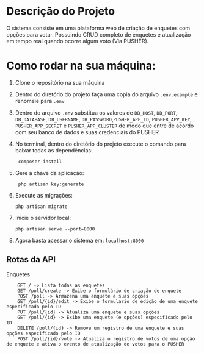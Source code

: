 # Descrição do Projeto

O sistema consiste em uma plataforma web de criação de enquetes com opções para votar. Possuindo CRUD completo de enquetes e atualização em tempo real quando ocorre algum voto (Via PUSHER).

# Como rodar na sua máquina:

1. Clone o repositório na sua máquina
2. Dentro do diretório do projeto faça uma copia do arquivo `.env.example` e renomeie para `.env`
3. Dentro do arquivo `.env` substitua os valores de `DB_HOST`, `DB_PORT`, `DB_DATABASE`, `DB_USERNAME`, `DB_PASSWORD`,`PUSHER_APP_ID`, `PUSHER_APP_KEY`, `PUSHER_APP_SECRET` e `PUSHER_APP_CLUSTER` de modo que entre de acordo com seu banco de dados e suas credenciais do PUSHER
4. No terminal, dentro do diretório do projeto execute o comando para baixar todas as dependências:
   ```   
    composer install
   ```
5. Gere a chave da aplicação:
   ```
    php artisan key:generate
   ```

6. Execute as migrações:
    ```
    php artisan migrate
    ```
7. Inicie o servidor local:
    ```
    php artisan serve --port=8000
    ```
8. Agora basta acessar o sistema em: `localhost:8000`

## Rotas da API
Enquetes
   ```
       GET / -> Lista todas as enquetes
       GET /poll/create -> Exibe o formulário de criação de enquete
       POST /poll -> Armazena uma enquete e suas opções
       GET /poll/{id}/edit -> Exibe o formulario de edição de uma enquete especificado pelo ID
       PUT /poll/{id} -> Atualiza uma enquete e suas opções
       GET /poll/{id} -> Exibe uma enquete (e opções) especificado pelo ID
       DELETE /poll/{id} -> Remove um registro de uma enquete e suas opções especificado pelo ID
       POST /poll/{id}/vote -> Atualiza o registro de votos de uma opção de enquete e ativa o evento de atualização de votos para o PUSHER
   ```
